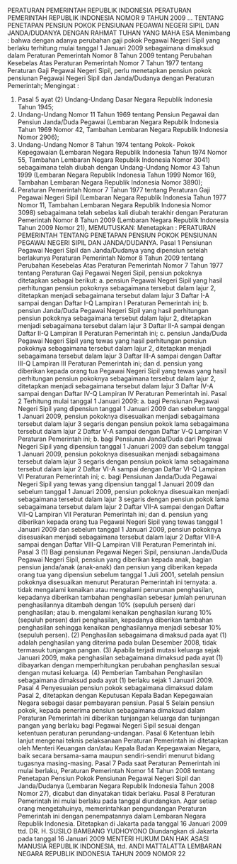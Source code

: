  PERATURAN PEMERINTAH REPUBLIK INDONESIA PERATURAN PEMERINTAH REPUBLIK INDONESIA NOMOR 9 TAHUN 2009 ... TENTANG PENETAPAN PENSIUN POKOK PENSIUNAN PEGAWAI NEGERI SIPIL DAN JANDA/DUDANYA
DENGAN RAHMAT TUHAN YANG MAHA ESA
Menimbang :
 bahwa dengan adanya perubahan gaji pokok Pegawai Negeri Sipil yang berlaku terhitung mulai tanggal 1 Januari 2009 sebagaimana dimaksud dalam Peraturan Pemerintah Nomor 8 Tahun 2009 tentang Perubahan Kesebelas Atas Peraturan Pemerintah Nomor 7 Tahun 1977 tentang Peraturan Gaji Pegawai Negeri Sipil, perlu menetapkan pensiun pokok pensiunan Pegawai Negeri Sipil dan Janda/Dudanya dengan Peraturan Pemerintah;
Mengingat :

1. Pasal 5 ayat (2) Undang-Undang Dasar Negara Republik Indonesia Tahun 1945;
2. Undang-Undang Nomor 11 Tahun 1969 tentang Pensiun Pegawai dan Pensiun Janda/Duda Pegawai (Lembaran Negara Republik Indonesia Tahun 1969 Nomor 42, Tambahan Lembaran Negara Republik Indonesia Nomor 2906);
3. Undang-Undang Nomor 8 Tahun 1974 tentang Pokok- Pokok Kepegawaian (Lembaran Negara Republik Indonesia Tahun 1974 Nomor 55, Tambahan Lembaran Negara Republik Indonesia Nomor 3041) sebagaimana telah diubah dengan Undang-Undang Nomor 43 Tahun 1999 (Lembaran Negara Republik Indonesia Tahun 1999 Nomor 169, Tambahan Lembaran Negara Republik Indonesia Nomor 3890);
4. Peraturan Pemerintah Nomor 7 Tahun 1977 tentang Peraturan Gaji Pegawai Negeri Sipil (Lembaran Negara Republik Indonesia Tahun 1977 Nomor 11, Tambahan Lembaran Negara Republik Indonesia Nomor 3098) sebagaimana telah sebelas kali diubah terakhir dengan Peraturan Pemerintah Nomor 8 Tahun 2009 (Lembaran Negara Republik Indonesia Tahun 2009 Nomor 21),
MEMUTUSKAN:
 Menetapkan : PERATURAN PEMERINTAH TENTANG PENETAPAN PENSIUN POKOK PENSIUNAN PEGAWAI NEGERI SIPIL DAN JANDA/DUDANYA.
Pasal 1
Pensiunan Pegawai Negeri Sipil dan Janda/Dudanya yang dipensiun setelah berlakunya Peraturan Pemerintah Nomor 8 Tahun 2009 tentang Perubahan Kesebelas Atas Peraturan Pemerintah Nomor 7 Tahun 1977 tentang Peraturan Gaji Pegawai Negeri Sipil, pensiun pokoknya ditetapkan sebagai berikut:
a. pensiun Pegawai Negeri Sipil yang hasil perhitungan pensiun pokoknya sebagaimana tersebut dalam lajur 2, ditetapkan menjadi sebagaimana tersebut dalam lajur 3 Daftar I-A sampai dengan Daftar I-Q Lampiran I Peraturan Pemerintah ini;
b. pensiun Janda/Duda Pegawai Negeri Sipil yang hasil perhitungan pensiun pokoknya sebagaimana tersebut dalam lajur 2, ditetapkan menjadi sebagaimana tersebut dalam lajur 3 Daftar II-A sampai dengan Daftar II-Q Lampiran II Peraturan Pemerintah ini;
c. pensiun Janda/Duda Pegawai Negeri Sipil yang tewas yang hasil perhitungan pensiun pokoknya sebagaimana tersebut dalam lajur 2, ditetapkan menjadi sebagaimana tersebut dalam lajur 3 Daftar III-A sampai dengan Daftar III-Q Lampiran III Peraturan Pemerintah ini; dan
d. pensiun yang diberikan kepada orang tua Pegawai Negeri Sipil yang tewas yang hasil perhitungan pensiun pokoknya sebagaimana tersebut dalam lajur 2, ditetapkan menjadi sebagaimana tersebut dalam lajur 3 Daftar IV-A sampai dengan Daftar IV-Q Lampiran IV Peraturan Pemerintah ini.
Pasal 2
Terhitung mulai tanggal 1 Januari 2009:
a. bagi Pensiunan Pegawai Negeri Sipil yang dipensiun tanggal 1 Januari 2009 dan sebelum tanggal 1 Januari 2009, pensiun pokoknya disesuaikan menjadi sebagaimana tersebut dalam lajur 3 segaris dengan pensiun pokok lama sebagaimana tersebut dalam lajur 2 Daftar V-A sampai dengan Daftar V-Q Lampiran V Peraturan Pemerintah ini;
b. bagi Pensiunan Janda/Duda dari Pegawai Negeri Sipil yang dipensiun tanggal 1 Januari 2009 dan sebelum tanggal 1 Januari 2009, pensiun pokoknya disesuaikan menjadi sebagaimana tersebut dalam lajur 3 segaris dengan pensiun pokok lama sebagaimana tersebut dalam lajur 2 Daftar VI-A sampai dengan Daftar VI-Q Lampiran VI Peraturan Pemerintah ini;
c. bagi Pensiunan Janda/Duda Pegawai Negeri Sipil yang tewas yang dipensiun tanggal 1 Januari 2009 dan sebelum tanggal 1 Januari 2009, pensiun pokoknya disesuaikan menjadi sebagaimana tersebut dalam lajur 3 segaris dengan pensiun pokok lama sebagaimana tersebut dalam lajur 2 Daftar VII-A sampai dengan Daftar VII-Q Lampiran VII Peraturan Pemerintah ini; dan
d. pensiun yang diberikan kepada orang tua Pegawai Negeri Sipil yang tewas tanggal 1 Januari 2009 dan sebelum tanggal 1 Januari 2009, pensiun pokoknya disesuaikan menjadi sebagaimana tersebut dalam lajur 2 Daftar VIII-A sampai dengan Daftar VIII-Q Lampiran VIII Peraturan Pemerintah ini.
Pasal 3
(1) Bagi pensiunan Pegawai Negeri Sipil, pensiunan Janda/Duda Pegawai Negeri Sipil, pensiun yang diberikan kepada anak, bagian pensiun janda/anak (anak-anak) dan pensiun yang diberikan kepada orang tua yang dipensiun sebelum tanggal 1 Juli 2001, setelah pensiun pokoknya disesuaikan menurut Peraturan Pemerintah ini ternyata:
a. tidak mengalami kenaikan atau mengalami penurunan penghasilan, kepadanya diberikan tambahan penghasilan sebesar jumlah penurunan penghasilannya ditambah dengan 10% (sepuluh persen) dari penghasilan; atau
b. mengalami kenaikan penghasilan kurang 10% (sepuluh persen) dari penghasilan, kepadanya diberikan tambahan penghasilan sehingga kenaikan penghasilannya menjadi sebesar 10% (sepuluh persen).
(2) Penghasilan sebagaimana dimaksud pada ayat (1) adalah penghasilan yang diterima pada bulan Desember 2008, tidak termasuk tunjangan pangan.
(3) Apabila terjadi mutasi keluarga sejak Januari 2009, maka penghasilan sebagaimana dimaksud pada ayat (1) dibayarkan dengan memperhitungkan perubahan penghasilan sesuai dengan mutasi keluarga.
(4) Pemberian Tambahan Penghasilan sebagaimana dimaksud pada ayat (1) berlaku sejak 1 Januari 2009.
Pasal 4
Penyesuaian pensiun pokok sebagaimana dimaksud dalam Pasal 2, ditetapkan dengan Keputusan Kepala Badan Kepegawaian Negara sebagai dasar pembayaran pensiun.
Pasal 5
Selain pensiun pokok, kepada penerima pensiun sebagaimana dimaksud dalam Peraturan Pemerintah ini diberikan tunjangan keluarga dan tunjangan pangan yang berlaku bagi Pegawai Negeri Sipil sesuai dengan ketentuan peraturan perundang-undangan.
Pasal 6
Ketentuan lebih lanjut mengenai teknis pelaksanaan Peraturan Pemerintah ini ditetapkan oleh Menteri Keuangan dan/atau Kepala Badan Kepegawaian Negara, baik secara bersama-sama maupun sendiri-sendiri menurut bidang tugasnya masing-masing.
Pasal 7
Pada saat Peraturan Pemerintah ini mulai berlaku, Peraturan Pemerintah Nomor 14 Tahun 2008 tentang Penetapan Pensiun Pokok Pensiunan Pegawai Negeri Sipil dan Janda/Dudanya (Lembaran Negara Republik Indonesia Tahun 2008 Nomor 27), dicabut dan dinyatakan tidak berlaku.
Pasal 8
Peraturan Pemerintah ini mulai berlaku pada tanggal diundangkan.
Agar setiap orang mengetahuinya, memerintahkan pengundangan Peraturan Pemerintah ini dengan penempatannya dalam Lembaran Negara Republik Indonesia. Ditetapkan di Jakarta pada tanggal 16 Januari 2009 ttd. DR. H. SUSILO BAMBANG YUDHOYONO Diundangkan di Jakarta pada tanggal 16 Januari 2009 MENTERI HUKUM DAN HAK ASASI MANUSIA REPUBLIK INDONESIA, ttd. ANDI MATTALATTA LEMBARAN NEGARA REPUBLIK INDONESIA TAHUN 2009 NOMOR 22